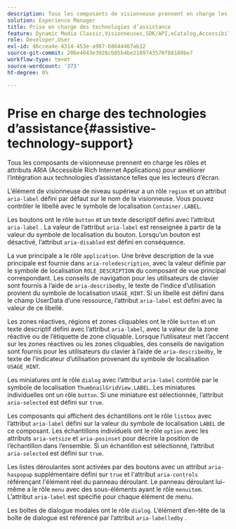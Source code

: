 ```yaml
---
description: Tous les composants de visionneuse prennent en charge les rôles et attributs ARIA (Accessible Rich Internet Applications) pour améliorer l’intégration aux technologies d’assistance telles que les lecteurs d’écran.
solution: Experience Manager
title: Prise en charge des technologies d’assistance
feature: Dynamic Media Classic,Visionneuses,SDK/API,eCatalog,Accessibilité
role: Developer,User
exl-id: 46ccea4e-4314-453e-a987-68644467ab12
source-git-commit: 206e4643e3926cb85b4be2189743578f88180be7
workflow-type: tm+mt
source-wordcount: '373'
ht-degree: 0%

---
```


# Prise en charge des technologies d’assistance{#assistive-technology-support}

Tous les composants de visionneuse prennent en charge les rôles et attributs ARIA (Accessible Rich Internet Applications) pour améliorer l’intégration aux technologies d’assistance telles que les lecteurs d’écran.

L’élément de visionneuse de niveau supérieur a un rôle `region` et un attribut `aria-label` défini par défaut sur le nom de la visionneuse. Vous pouvez contrôler le libellé avec le symbole de localisation `Container.LABEL`.

Les boutons ont le rôle `button` et un texte descriptif défini avec l’attribut `aria-label` . La valeur de l’attribut `aria-label` est renseignée à partir de la valeur du symbole de localisation du bouton. Lorsqu’un bouton est désactivé, l’attribut `aria-disabled` est défini en conséquence.

La vue principale a le rôle `application`. Une brève description de la vue principale est fournie dans `aria-roledescription`, avec la valeur définie par le symbole de localisation `ROLE_DESCRIPTION` du composant de vue principal correspondant. Les conseils de navigation pour les utilisateurs de clavier sont fournis à l’aide de `aria-describedby`, le texte de l’indice d’utilisation provient du symbole de localisation `USAGE_HINT`. Si un libellé est défini dans le champ UserData d’une ressource, l’attribut `aria-label` est défini avec la valeur de ce libellé.

Les zones réactives, régions et zones cliquables ont le rôle `button` et un texte descriptif défini avec l’attribut `aria-label`, avec la valeur de la zone réactive ou de l’étiquette de zone cliquable. Lorsque l’utilisateur met l’accent sur les zones réactives ou les zones cliquables, des conseils de navigation sont fournis pour les utilisateurs du clavier à l’aide de `aria-describedby`, le texte de l’indicateur d’utilisation provenant du symbole de localisation `USAGE_HINT`.

Les miniatures ont le rôle `dialog` avec l’attribut `aria-label` contrôlé par le symbole de localisation `ThumbnailGridView.LABEL`. Les miniatures individuelles ont un rôle `button`. Si une miniature est sélectionnée, l’attribut `aria-selected` est défini sur `true`.

Les composants qui affichent des échantillons ont le rôle `listbox` avec l’attribut `aria-label` défini sur la valeur du symbole de localisation `LABEL` de ce composant. Les échantillons individuels ont le rôle `option` avec les attributs `aria-setsize` et `aria-posinset` pour décrire la position de l’échantillon dans l’ensemble. Si un échantillon est sélectionné, l’attribut `aria-selected` est défini sur `true`.

Les listes déroulantes sont activées par des boutons avec un attribut `aria-haspopup` supplémentaire défini sur `true` et l&#39;attribut `aria-controls` référençant l&#39;élément réel du panneau déroulant. Le panneau déroulant lui-même a le rôle `menu` avec des sous-éléments ayant le rôle `menuitem`. L’attribut `aria-label` est spécifié pour chaque élément de menu.

Les boîtes de dialogue modales ont le rôle `dialog`. L’élément d’en-tête de la boîte de dialogue est référencé par l’attribut `aria-labelledby` .

